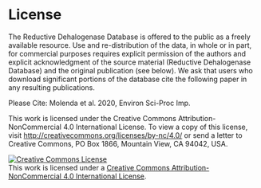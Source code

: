 # License

The Reductive Dehalogenase Database is offered to the public as a freely available resource. Use and re-distribution of the data, in whole or in part, for commercial purposes requires explicit permission of the authors and explicit acknowledgment of the source material (Reductive Dehalogenase Database) and the original publication (see below). We ask that users who download significant portions of the database cite the following paper in any resulting publications.

Please Cite:
Molenda et al. 2020, Environ Sci-Proc Imp.

This work is licensed under the Creative Commons Attribution-NonCommercial 4.0 International License. To view a copy of this license, visit http://creativecommons.org/licenses/by-nc/4.0/ or send a letter to Creative Commons, PO Box 1866, Mountain View, CA 94042, USA.

<a rel="license" href="http://creativecommons.org/licenses/by-nc/4.0/"><img alt="Creative Commons License" style="border-width:0" src="https://i.creativecommons.org/l/by-nc/4.0/88x31.png" /></a><br />This work is licensed under a <a rel="license" href="http://creativecommons.org/licenses/by-nc/4.0/">Creative Commons Attribution-NonCommercial 4.0 International License</a>.
